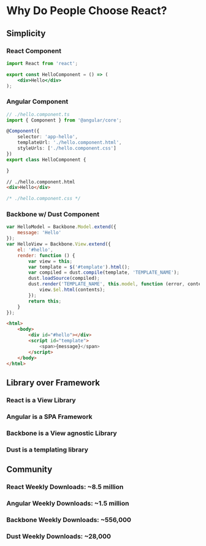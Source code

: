 # Why Do People Choose React?

## Simplicity

### React Component
```jsx
import React from 'react';

export const HelloComponent = () => (
    <div>Hello</div>
);
```

### Angular Component
```typescript
// ./hello.component.ts
import { Component } from '@angular/core';

@Component({
    selector: 'app-hello',
    templateUrl: './hello.component.html',
    styleUrls: ['./hello.component.css']
})
export class HelloComponent {

}
```

```html
// ./hello.component.html
<div>Hello</div>
```

```css
/* ./hello.component.css */
```

### Backbone w/ Dust Component

```javascript
var HelloModel = Backbone.Model.extend({
    message: 'Hello'
});
var HelloView = Backbone.View.extend({
    el: '#hello',
    render: function () {
        var view = this;
        var template = $('#template').html();
        var compiled = dust.compile(template, 'TEMPLATE_NAME');
        dust.loadSource(compiled);
        dust.render('TEMPLATE_NAME', this.model, function (error, contents) {
            view.$el.html(contents);
        });
        return this;
    }
});
```

```html
<html>
    <body>
        <div id="#hello"></div>
        <script id="template">
            <span>{message}</span>
        </script>
    </body>
</html>
```

## Library over Framework

### React is a View Library

### Angular is a SPA Framework

### Backbone is a View agnostic Library

### Dust is a templating library

## Community

### React Weekly Downloads: ~8.5 million

### Angular Weekly Downloads: ~1.5 million

### Backbone Weekly Downloads: ~556,000

### Dust Weekly Downloads: ~28,000